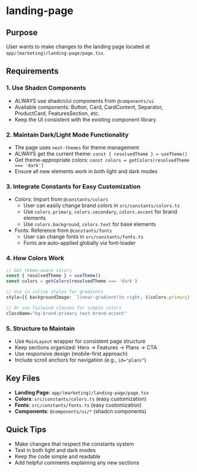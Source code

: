 # landing-page

## Purpose
User wants to make changes to the landing page located at `app/(marketing)/landing-page/page.tsx`.

## Requirements

### 1. Use Shadcn Components

- ALWAYS use shadcn/ui components from `@components/ui`
- Available components: Button, Card, CardContent, Separator, ProductCard, FeaturesSection, etc.
- Keep the UI consistent with the existing component library

### 2. Maintain Dark/Light Mode Functionality

- The page uses `next-themes` for theme management
- ALWAYS get the current theme: `const { resolvedTheme } = useTheme()`
- Get theme-appropriate colors: `const colors = getColors(resolvedTheme === 'dark')`
- Ensure all new elements work in both light and dark modes

### 3. Integrate Constants for Easy Customization

- Colors: Import from `@constants/colors`
  - User can easily change brand colors in `src/constants/colors.ts`
  - Use `colors.primary`, `colors.secondary`, `colors.accent` for brand elements
  - Use `colors.background`, `colors.text` for base elements
- Fonts: Reference from `@constants/fonts`
  - User can change fonts in `src/constants/fonts.ts`
  - Fonts are auto-applied globally via font-loader

### 4. How Colors Work

```typescript
// Get theme-aware colors
const { resolvedTheme } = useTheme()
const colors = getColors(resolvedTheme === 'dark')

// Use in inline styles for gradients
style={{ backgroundImage: `linear-gradient(to right, ${colors.primary}, ${colors.secondary})` }}

// Or use Tailwind classes for simple colors
className="bg-brand-primary text-brand-accent"
```

### 5. Structure to Maintain

- Use `MainLayout` wrapper for consistent page structure
- Keep sections organized: Hero → Features → Plans → CTA
- Use responsive design (mobile-first approach)
- Include scroll anchors for navigation (e.g., `id="plans"`)

## Key Files

- **Landing Page**: `app/(marketing)/landing-page/page.tsx`
- **Colors**: `src/constants/colors.ts` (easy customization)
- **Fonts**: `src/constants/fonts.ts` (easy customization)
- **Components**: `@components/ui/*` (shadcn components)

## Quick Tips

- Make changes that respect the constants system
- Test in both light and dark modes
- Keep the code simple and readable
- Add helpful comments explaining any new sections